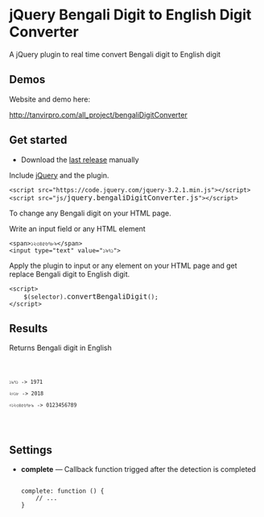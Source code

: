 
<h1>jQuery Bengali Digit to English Digit Converter</h1>



<p>A jQuery plugin to real time convert Bengali digit to English digit</p>

<h2>Demos</h2>

<p>Website and demo here:</p>

<p><a href="http://tanvirpro.com/" target="_blank">http://tanvirpro.com/all_project/bengaliDigitConverter</a></p>

<h2>Get started</h2>

<ul>
	<li>
	<p>Download the&nbsp;<a href="https://github.com/tanvirs2/jQuery-bnDigitConverter/archive/master.zip" rel="nofollow">last release</a>&nbsp;manually</p>
	</li>
</ul>

<p>Include&nbsp;<a href="https://code.jquery.com/jquery-3.2.1.min.js" rel="nofollow">jQuery</a>&nbsp;and the plugin.</p>

<pre>
<code>&lt;script src=&quot;https://code.jquery.com/jquery-3.2.1.min.js&quot;&gt;&lt;/script&gt;
&lt;script src=&quot;js/</code>jquery.bengaliDigitConverter.js<code>&quot;&gt;&lt;/script&gt;
</code></pre>

<p>To change any Bengali digit on your HTML page.</p>

<p>Write an input field or any HTML&nbsp;element</p>

<pre>
<code>&lt;span&gt;১২৩৪৫৬৭৮৯&lt;/span&gt;
&lt;input type=&quot;text&quot; value=&quot;১৯৭১&quot;&gt; 
</code></pre>

<p>Apply the plugin to input or any element on your HTML page and get replace Bengali digit to English digit.</p>

<pre>
<code>&lt;script&gt;
    $(selector).</code>convertBengaliDigit<code>();
&lt;/script&gt;
</code></pre>

<h2>Results</h2>

<p>Returns Bengali digit in English</p>
<pre><code>  

	১৯৭১ -> 1971
	
	২০১৮ -> 2018
	
	০১২৩৪৫৬৭৮৯ -> 0123456789
</code></pre>
<h2>Settings</h2>

<ul>
<li>
	<p><strong>complete</strong>&nbsp;&mdash; Callback function trigged after the detection is completed</p>
<pre><code>  	
complete: function () {
	// ...
}
</code></pre>

</li>
</ul>




